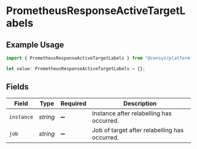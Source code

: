 # PrometheusResponseActiveTargetLabels

## Example Usage

```typescript
import { PrometheusResponseActiveTargetLabels } from "@censys/platform-sdk/models/components";

let value: PrometheusResponseActiveTargetLabels = {};
```

## Fields

| Field                                         | Type                                          | Required                                      | Description                                   |
| --------------------------------------------- | --------------------------------------------- | --------------------------------------------- | --------------------------------------------- |
| `instance`                                    | *string*                                      | :heavy_minus_sign:                            | Instance after relabelling has occurred.      |
| `job`                                         | *string*                                      | :heavy_minus_sign:                            | Job of target after relabelling has occurred. |